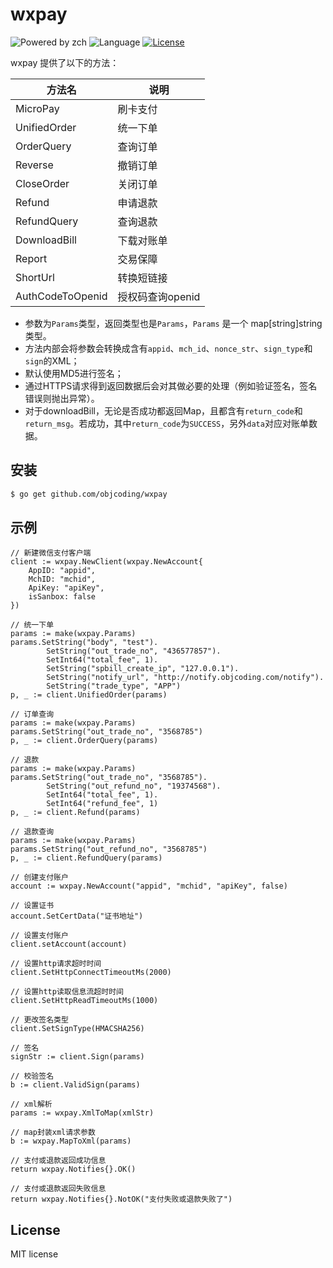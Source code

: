 # wxpay 

![Powered by zch](https://img.shields.io/badge/Powered%20by-zch-blue.svg?style=flat-square) ![Language](https://img.shields.io/badge/language-Go-orange.svg) [![License](https://img.shields.io/badge/license-MIT-blue.svg)](./LICENSE.md)



wxpay 提供了以下的方法：

| 方法名              | 说明          |
| ---------------- | ----------- |
| MicroPay         | 刷卡支付        |
| UnifiedOrder     | 统一下单        |
| OrderQuery       | 查询订单        |
| Reverse          | 撤销订单        |
| CloseOrder       | 关闭订单        |
| Refund           | 申请退款        |
| RefundQuery      | 查询退款        |
| DownloadBill     | 下载对账单       |
| Report           | 交易保障        |
| ShortUrl         | 转换短链接       |
| AuthCodeToOpenid | 授权码查询openid |

* 参数为`Params`类型，返回类型也是`Params`，`Params` 是一个 map[string]string 类型。
* 方法内部会将参数会转换成含有`appid`、`mch_id`、`nonce_str`、`sign_type`和`sign`的XML；
* 默认使用MD5进行签名；
* 通过HTTPS请求得到返回数据后会对其做必要的处理（例如验证签名，签名错误则抛出异常）。
* 对于downloadBill，无论是否成功都返回Map，且都含有`return_code`和`return_msg`。若成功，其中`return_code`为`SUCCESS`，另外`data`对应对账单数据。


## 安装

```bash
$ go get github.com/objcoding/wxpay

```


## 示例

```cgo
// 新建微信支付客户端
client := wxpay.NewClient(wxpay.NewAccount{
	AppID: "appid",
	MchID: "mchid",
	ApiKey: "apiKey",
	isSanbox: false
})

// 统一下单
params := make(wxpay.Params)
params.SetString("body", "test").
		SetString("out_trade_no", "436577857").
		SetInt64("total_fee", 1).
		SetString("spbill_create_ip", "127.0.0.1").
		SetString("notify_url", "http://notify.objcoding.com/notify").
		SetString("trade_type", "APP")
p, _ := client.UnifiedOrder(params)

// 订单查询
params := make(wxpay.Params)
params.SetString("out_trade_no", "3568785")
p, _ := client.OrderQuery(params)

// 退款
params := make(wxpay.Params)
params.SetString("out_trade_no", "3568785").
		SetString("out_refund_no", "19374568").
		SetInt64("total_fee", 1).
		SetInt64("refund_fee", 1)
p, _ := client.Refund(params)

// 退款查询
params := make(wxpay.Params)
params.SetString("out_refund_no", "3568785")
p, _ := client.RefundQuery(params)

```

```cgo
// 创建支付账户
account := wxpay.NewAccount("appid", "mchid", "apiKey", false)

// 设置证书
account.SetCertData("证书地址")

// 设置支付账户
client.setAccount(account)

// 设置http请求超时时间
client.SetHttpConnectTimeoutMs(2000)

// 设置http读取信息流超时时间
client.SetHttpReadTimeoutMs(1000)

// 更改签名类型
client.SetSignType(HMACSHA256)

```

```cgo
// 签名
signStr := client.Sign(params)

// 校验签名
b := client.ValidSign(params)

```

```cgo
// xml解析
params := wxpay.XmlToMap(xmlStr)

// map封装xml请求参数
b := wxpay.MapToXml(params)

```

```cgo
// 支付或退款返回成功信息
return wxpay.Notifies{}.OK()

// 支付或退款返回失败信息
return wxpay.Notifies{}.NotOK("支付失败或退款失败了")

```


## License
MIT license

